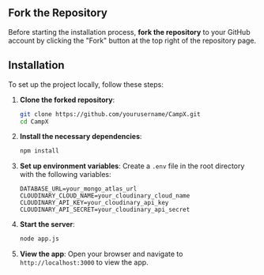 ## Fork the Repository
Before starting the installation process, **fork the repository** to your GitHub account by clicking the "Fork" button at the top right of the repository page.

## Installation
To set up the project locally, follow these steps:

1. **Clone the forked repository**:
    ```bash
    git clone https://github.com/yourusername/CampX.git
    cd CampX
    ```

2. **Install the necessary dependencies**:
    ```bash
    npm install
    ```

3. **Set up environment variables**:
    Create a `.env` file in the root directory with the following variables:
    ```env
    DATABASE_URL=your_mongo_atlas_url
    CLOUDINARY_CLOUD_NAME=your_cloudinary_cloud_name
    CLOUDINARY_API_KEY=your_cloudinary_api_key
    CLOUDINARY_API_SECRET=your_cloudinary_api_secret
    ```

4. **Start the server**:
    ```bash
    node app.js
    ```

5. **View the app**:
   Open your browser and navigate to `http://localhost:3000` to view the app.
